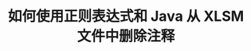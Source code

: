 ---
############################# Static ############################
layout: "auto-gen-gist"
draft: false
path: "zh/redaction/java/annotation/xlsm"
otherformats: CSV DOC DOCM DOCX DOT DOTM DOTX PDF POT POTM PPS PPSM PPSX PPT PPTM PPTX RTF XLS XLSX XLT XLTM XLTX  

############################# Head ############################
head_title: "通过 Java 中的正则表达式编辑 XLSM 注释"
head_description: "GroupDocs.Redaction 的 Java API 使开发者能够使用 Java 中的正则表达式编辑来自 PDF DOC DOCX RTF XLSX CSV PPT PPTX 和图像的注释"

############################# Header ############################
title: "如何使用正则表达式和 Java 从 XLSM 文件中删除注释"
description: "GroupDocs.Redaction 的 Java API 允许使用正则表达式编辑、隐藏或删除文字处理文档、工作表、演示文稿、PDF 和图像中的敏感评论。"

################### SubMenu/Download Button #####################
button:
    enable: true

############################# About ############################
about:
    enable: true
    title: "什么是评论清理？"
    content: |
        文本编辑或清理是从数字文档中删除机密或不需要的注释，同时保留文档或包含该注释的段落的其余部分完好无损的过程。密文可帮助用户和组织通过隐藏或永久删除敏感信息来保护其敏感信息。使用 GroupDocs.Redaction Java API，用户现在可以编辑、隐藏或删除文字处理文档、工作表、演示文稿、PDF 和光栅图像文件中的敏感文本。 API 提供了多种选项和方法来编辑文档中的私人信息。它支持使用正则表达式进行搜索和编辑、使用文本（豁免代码）或图形（彩色矩形）编辑等等。那么为什么不尝试一下，通过下载 API 来自动化文档编辑过程并探索其基本和高级功能。

############################# Steps ############################
steps:
    enable: true
    block:
    - title_left: "使用 Java 中的正则表达式编辑 XLSM 注释"
      content_left: |
        GroupDocs.Redaction 允许轻松编辑文档中的敏感或私人数据。最流行的编辑案例是从文档中删除注释。 

        以下代码可用于使用正则表达式将注释编辑应用于文档。它允许用户替换所有注释，用“[redacted]”作为豁免代码引用“john”，

      title_right: "从 XLSM 条评论中删除敏感数据"
      content_right: |
        * 创建 [Redactor](https://apireference.groupdocs.com/redaction/java/com.groupdocs.redaction/Redactor) 类的实例并上传 XLSM 文件
        * 创建 [AnnotationRedaction](https://apireference.groupdocs.com/redaction/java/com.groupdocs.redaction.redactions/AnnotationRedaction) 类的实例
        * 使用 AnnotationRedaction 类的对象调用 redactor.apply 方法
        * 调用 redactor.save 方法保存更改 

      gisthash: "75d727ec8cec6c416b307caeee59f44b"
      gistfile: "注释编辑.java"
      
    - title_left: "系统要求"
      content_left: |
        GroupDocs.Redaction for Java 所有主要平台和操作系统均支持 API。有关完整的系统要求指南，请访问[系统要求](https://docs.groupdocs.com/redaction/java/system-requirements) 在执行下面的代码之前，请确保您的系统上安装了以下先决条件：
        * 操作系统：Microsoft Windows、Linux、Mac操作系统
        * 开发环境：NetBeans、Intellij IDEA、Eclipse等
        * Java 运行时环境：J2SE 6.0 及更高版本
        * 从 [Maven](https://repository.groupdocs.com/webapp/#/artifacts/browse/tree/General/repo/com/groupdocs/groupdocs-redaction) 获取最新版本的 GroupDocs.Redaction for Java
        
      title_right: "如何使用GroupDocs.Redaction？"
      content_right: |
        * 允许用户添加自定义文档格式和密文类型
        * 无需额外软件即可删除敏感信息
        * 能够将页面范围渲染文档设置为 PDF
        * 编辑不同类型元数据的简单方法：作者姓名、版本、标题、主题、描述等等
        * 文档信息提取 - 文件类型、页数等。

############################# Demos ############################
demos:
    enable: true
############################# About Formats ############################
about_formats:
    enable: true
############################# More Formats ############################
more_formats:
    enable: true

############################# Back to top ###############################
back_to_top:
    enable: true
---